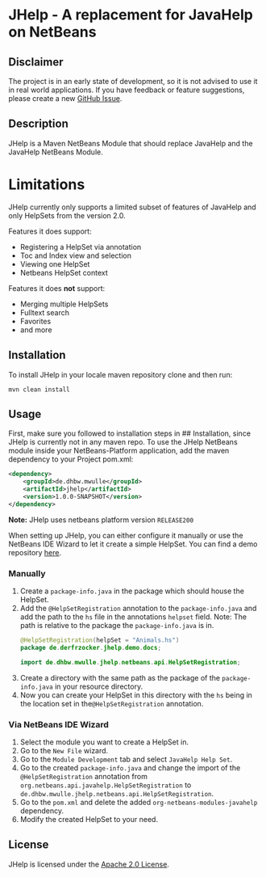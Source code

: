 # JHelp - A replacement for JavaHelp on NetBeans

## Disclaimer

The project is in an early state of development, so it is not advised to use it in real world 
applications. If you have feedback or feature suggestions, please create a new
[GitHub Issue](https://github.com/MobMonRob/JavaHelpStudien/issues/new).

## Description

JHelp is a Maven NetBeans Module that should replace JavaHelp and the JavaHelp NetBeans Module.

# Limitations
JHelp currently only supports a limited subset of features of JavaHelp and only HelpSets from the version 2.0.

Features it does support:
- Registering a HelpSet via annotation
- Toc and Index view and selection
- Viewing one HelpSet
- Netbeans HelpSet context

Features it does **not** support:
- Merging multiple HelpSets
- Fulltext search
- Favorites
- and more

## Installation

To install JHelp in your locale maven repository clone and then run:

```shell
mvn clean install
```

## Usage

First, make sure you followed to installation steps in ## Installation, since JHelp is currently not in any maven repo.
To use the JHelp NetBeans module inside your NetBeans-Platform application, add the
maven dependency to your Project pom.xml:

```xml
<dependency>
    <groupId>de.dhbw.mwulle</groupId>
    <artifactId>jhelp</artifactId>
    <version>1.0.0-SNAPSHOT</version>
</dependency>
```

**Note:** JHelp uses netbeans platform version `RELEASE200`

When setting up JHelp, you can either configure it manually or use the NetBeans IDE Wizard to let it create a simple HelpSet.
You can find a demo repository [here](https://github.com/DerFrZocker/DHBW-JHelp-Demo).

### Manually

1. Create a `package-info.java` in the package which should house the HelpSet.
2. Add the `@HelpSetRegistration` annotation to the `package-info.java`
   and add the path to the `hs` file in the annotations `helpset` field.
    Note: The path is relative to the package the `package-info.java` is in.
    ```java
    @HelpSetRegistration(helpSet = "Animals.hs")
    package de.derfrzocker.jhelp.demo.docs;

    import de.dhbw.mwulle.jhelp.netbeans.api.HelpSetRegistration;
    ```
3. Create a directory with the same path as the package of the `package-info.java` in your resource directory.
4. Now you can create your HelpSet in this directory with the `hs` being in the location set in the`@HelpSetRegistration` annotation.

### Via NetBeans IDE Wizard

1. Select the module you want to create a HelpSet in.
2. Go to the `New File` wizard.
3. Go to the `Module Development` tab and select `JavaHelp Help Set`.
4. Go to the created `package-info.java` and change the import of the `@HelpSetRegistration` annotation from `org.netbeans.api.javahelp.HelpSetRegistration` to `de.dhbw.mwulle.jhelp.netbeans.api.HelpSetRegistration`.
5. Go to the `pom.xml` and delete the added `org-netbeans-modules-javahelp` dependency.
6. Modify the created HelpSet to your need.

## License

JHelp is licensed under the [Apache 2.0 License](LICENSE).
